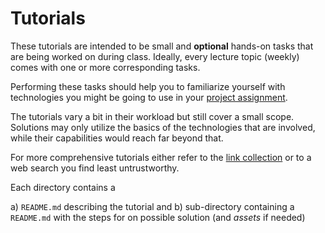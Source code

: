 Tutorials
=========


These tutorials are intended to be small and __optional__ hands-on tasks that are being
worked on during class. Ideally, every lecture topic (weekly) comes with one or more
corresponding tasks.

Performing these tasks should help you to familiarize yourself with technologies you
might be going to use in your [project assignment](https://github.com/lucendio/lecture-devops-materials/tree/master/assignments/project-work.md).

The tutorials vary a bit in their workload but still cover a small scope. Solutions may only
utilize the basics of the technologies that are involved, while their capabilities would reach
far beyond that.

For more comprehensive tutorials either refer to the
[link collection](https://github.com/lucendio/lecture-devops-materials/tree/master/links.md) or 
to a web search you find least untrustworthy.

Each directory contains a 

a) `README.md` describing the tutorial and
b) sub-directory containing a `README.md` with the steps for on possible solution (and *assets* if needed)
